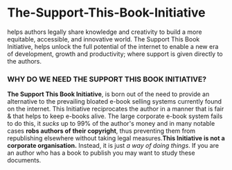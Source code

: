 # The-Support-This-Book-Initiative
helps authors legally share knowledge and creativity to build a more equitable, accessible, and innovative world. The Support This Book Initiative, helps unlock the full potential of the internet to enable a new era of development, growth and productivity; where support is given directly to the authors.

### WHY DO WE NEED THE SUPPORT THIS BOOK INITIATIVE? 
**The Support This Book Initiative**, is born out of the need to provide an alternative to the prevailing bloated e-book selling systems currently found on the internet. This Initiative reciprocates the author in a manner that is fair & that helps to keep e-books alive. The large corporate e-book system fails to do this, it *sucks* up to 99% of the author's money and in many notable cases **robs authors of their copyright**, thus preventing them from republishing elsewhere without taking legal measures.**This Initiative is not a corporate organisation.** Instead, it is just *a way of doing things*. If you are an author who has a book to publish you may want to study these documents.


